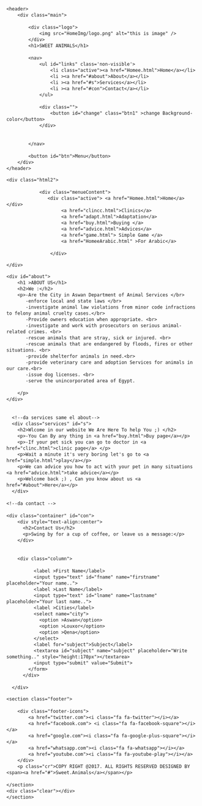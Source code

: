 <!Doctype html>
<html>

<head>
    <meta charset="utf-8">
    <meta name="viewport" content="width=device-width">
    <title>Sweet.animal</title>
    <link rel="stylesheet" href="Homee.css">
    <script src="Homee.js" defer></script>
    <link rel="stylesheet" href="https://fonts.googleapis.com/css?family=Tangerine">
    <link rel="stylesheet" href="https://stackpath.bootstrapcdn.com/font-awesome/4.7.0/css/font-awesome.min.css">
    <link href="https://fonts.googleapis.com/css?family=Inria+Serif&display=swap" rel="stylesheet">
    <link href="https://fonts.googleapis.com/css?family=Courgette&display=swap" rel="stylesheet">
</head>

<body>
      <!--header da fe el logo w el home-->

    <header>
        <div class="main">

            <div class="logo">
                <img src="HomeImg/logo.png" alt="this is image" />
            </div>
            <h1>SWEET ANIMALS</h1>

            <nav>
                <ul id="links" class='non-visible'>
                    <li class="active"><a href="Homee.html">Home</a></li>
                    <li ><a href="#about">About</a></li>
                    <li ><a href="#s">Services</a></li>
                    <li ><a href="#con">Contact</a></li>
                </ul>

                <div class="">
                    <button id="change" class="btn1" >change Background-color</button>
                </div>
                

            </nav>

            <button id="btn">Menu</button>
        </div>
    </header>


    
   
  <!--gwa el class da fe el href bta3 el menu (clinic,adaptaion,buy,simple game)-->

    <div class="html2">
    
                <div class="menueContent">
                   <div class="active"> <a href="Homee.html">Home</a></div>
                        <a href="clincc.html">Clinics</a>
                        <a href="adapt.html">Adaptation</a>
                        <a href="buy.html">Buying </a>
                        <a href="advice.html">Advices</a>
                        <a href="game.html"> Simple Game </a>
                        <a href="HomeeArabic.html" >For Arabic</a>

                    </div>

                   

<!--gwa el background bta3t el cover -->

<div id="slider" class="cover">
   
</div>
           
      
    </div>
<!--birbotny bl nav awl midos about ynzlny hena-->

    <div id="about">
        <h1 >ABOUT US</h1>
        <h2>We :</h2>
        <p>-Are the City in Aswan Department of Animal Services </br>
           -enforce local and state laws </br>
           -investigate animal law violations from minor code infractions to felony animal cruelty cases.</br>
           -Provide owners education when appropriate. <br>
           -investigate and work with prosecutors on serious animal-related crimes. <br>
           -rescue animals that are stray, sick or injured. <br>
           -rescue animals that are endangered by floods, fires or other situations. <br>
           -provide shelterfor animals in need.<br>
           -provide veterinary care and adoption Services for animals in our care.<br>
           -issue dog licenses. <br>
           -serve the unincorporated area of Egypt.

        </p>    
    </div>


      <!--da services same el about-->
      <div class="services" id="s">
        <h2>Wlcome in our website We Are Here To help You ;) </h2>
        <p>-You Can By any thing in <a href="buy.html">Buy page</a></p>
        <p>-If your pet sick you can go to doctor in <a href="clinc.html">clinic page</a> </p>
        <p>Wait a minute it's very boring let's go to <a href="simple.html">play</a></p>
        <p>We can advice you how to act with your pet in many situations <a href="advice.html">take advice</a></p>
        <p>Welcome back ;) , Can you know about us <a href="#about">Here</a></p>
      </div>
  
    <!--da contact -->

    <div class="container" id="con">
        <div style="text-align:center">
          <h2>Contact Us</h2>
          <p>Swing by for a cup of coffee, or leave us a message:</p>
        </div>


        <div class="column">
            
              <label >First Name</label>
              <input type="text" id="fname" name="firstname" placeholder="Your name..">
              <label >Last Name</label>
              <input type="text" id="lname" name="lastname" placeholder="Your last name..">
              <label >Cities</label>
              <select name="city">
                <option >Aswan</option>
                <option >Louxor</option>
                <option >Qena</option>
              </select>
              <label for="subject">Subject</label>
              <textarea id="subject" name="subject" placeholder="Write something.." style="height:170px"></textarea>
              <input type="submit" value="Submit">
            </form>
          </div>
        
      </div>




<!-- da footer elsa7a-->

    <section class="footer">

        <div class="footer-icons">
            <a href="twitter.com"><i class="fa fa-twitter"></i></a>
            <a href="facebook.com"> <i class="fa fa-facebook-square"></i></a>
            <a href="google.com"><i class="fa fa-google-plus-square"></i></a>
            <a href="whatsapp.com"><i class="fa fa-whatsapp"></i></a>
            <a href="youtube.com"><i class="fa fa-youtube-play"></i></a>
        </div>
        <p class="cr">COPY RIGHT @2017. ALL RIGHTS RESERVED DESIGNED BY <span><a href="#">Sweet.Animals</a></span></p>

    </section>
    <div class="clear"></div>
    </section>


    
</body>

</html>
